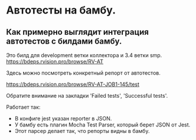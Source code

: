 # Автотесты на бамбу.

## Как примерно выглядит интеграция автотестов с билдами бамбу.

Это билд для development ветки коллектора и 3.4 ветки smp.
https://bdeps.rvision.pro/browse/RV-AT

Здесь можно посмотреть конкретный репорт от автотестов.

https://bdeps.rvision.pro/browse/RV-AT-JOB1-145/test

Обратите внимание на закладки 'Failed tests', 'Successful tests'.

Работает так:

* В конфиге jest указан reporter в JSON.
* У бамбу есть плагин Mocha Test Parser, который берет JSON от Jest.
* Этот парсер делает так, что репорты видны в бамбу.




